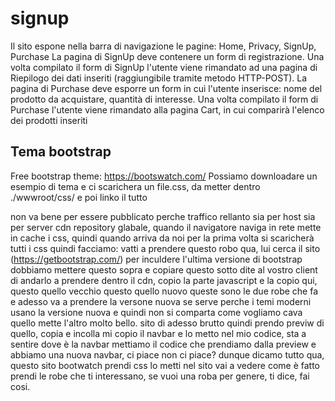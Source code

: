 # signup

 Il sito espone nella barra di navigazione le pagine: Home, Privacy, SignUp, Purchase
 La pagina di SignUp deve contenere un form di registrazione.
 Una volta compilato il form di SignUp l'utente viene rimandato ad una pagina di Riepilogo dei dati inseriti (raggiungibile  tramite metodo HTTP-POST).
 La pagina di Purchase deve esporre un form in cui l'utente inserisce: nome del prodotto da acquistare, quantità di interesse.
 Una volta compilato il form di Purchase l'utente viene rimandato alla pagina Cart, in cui comparirà l'elenco dei prodotti inseriti

## Tema bootstrap
Free bootstrap theme: https://bootswatch.com/
Possiamo downloadare un esempio di tema e ci scarichera un file.css, da metter dentro ./wwwroot/css/ e poi linko il tutto 

non va bene per essere pubblicato perche traffico rellanto sia per host sia per server
cdn repository glabale, quando il navigatore naviga in rete mette in cache i css, quindi quando arriva da noi per la prima volta si scaricherà tutti i css
quindi facciamo: vatti a prendere questo robo qua, lui cerca il sito (https://getbootstrap.com/) per inculdere l'ultima versione di bootstrap dobbiamo mettere questo sopra e copiare questo sotto
dite al vostro client di andarlo a prendere dentro il cdn, copio la parte javascript e la copio qui, questo quello vecchio questo quello nuovo queste sono le due robe che fa e adesso va a prendere la versone nuova se serve perche i temi moderni usano la versione nuova e quindi non si comparta come vogliamo cava quello mette l'altro molto bello.
sito di adesso brutto quindi prendo previw di quello, copia e incolla mi copio il navbar e lo metto nel mio codice, sta a sentire dove è la navbar mettiamo il codice che prendiamo dalla preview e abbiamo una nuova navbar, ci piace non ci piace?
dunque dicamo tutto qua, questo sito bootwatch prendi css lo metti nel sito vai a vedere come è fatto prendi le robe che ti interessano, se vuoi una roba per genere, ti dice, fai cosi.
